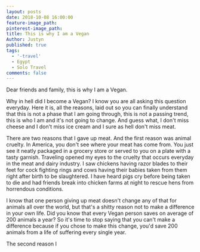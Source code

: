 ```yaml
---
layout: posts
date: 2018-10-08 16:00:00
feature-image_path:
pinterest-image_path:
title: This is why I am a Vegan
Author: Justyn
published: true
tags:
  - '-travel'
  - Egypt
  - Solo Travel
comments: false
---
```


Dear friends and family, this is why I am a Vegan.

Why in hell did I become a Vegan? I know you are all asking this question everyday. Here it is, all the reasons, laid out so you can finally understand that this is not a phase that I am going through, this is not a passing trend, this is who I am and it's not going to change. And guess what, I don't miss cheese and I don't miss ice cream and I sure as hell don't miss meat.

There are two reasons that I gave up meat. And the first reason was animal cruelty. In America, you don't see where your meat has come from. You just see it neatly packaged in a grocery store or served to you on a plate with a tasty garnish. Traveling opened my eyes to the cruelty that occurs everyday in the meat and dairy industry. I saw chickens having razor blades to their feet for cock fighting rings and cows having their babies taken from them right after birth to be slaughtered. I have heard pigs cry before being taken to die and had friends break into chicken farms at night to rescue hens from horrendous conditions.

I know that one person giving up meat doesn't change any of that for animals all over the world, but that's a shitty reason not to make a difference in your own life. Did you know that every Vegan person saves on average of 200 animals a year? So it's time to stop saying that you can't make a difference because if you chose to make this change, you'd save 200 animals from a life of suffering every single year.

The second reason I